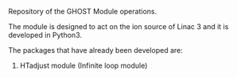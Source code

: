 Repository of the GHOST Module operations. 

The module is designed to act on the ion source of Linac 3 and it is developed in Python3.

The packages that have already been developed are:

1) HTadjust module (Infinite loop module)
